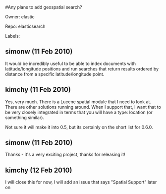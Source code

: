 #Any plans to add geospatial search?

Owner: elastic

Repo: elasticsearch

Labels: 

## simonw (11 Feb 2010)

It would be incredibly useful to be able to index documents with latitude/longitude positions and run searches that return results ordered by distance from a specific latitude/longitude point.


## kimchy (11 Feb 2010)

Yes, very much. There is a Lucene spatial module that I need to look at. There are other solutions running around. When I support that, I want that to be very closely integrated in terms that you will have a type: location (or something similar).

Not sure it will make it into 0.5, but its certainly on the short list for 0.6.0.


## simonw (11 Feb 2010)

Thanks - it's a very exciting project, thanks for releasing it!


## kimchy (12 Feb 2010)

I will close this for now, I will add an issue that says "Spatial Support" later on 


